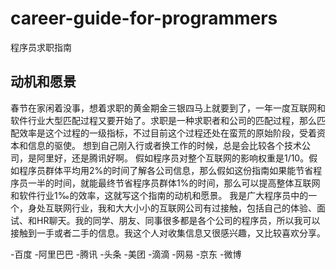 # career-guide-for-programmers
程序员求职指南

## 动机和愿景  
春节在家闲着没事，想着求职的黄金期金三银四马上就要到了，一年一度互联网和软件行业大型匹配过程又要开始了。求职是一种求职者和公司的匹配过程，那么匹配效率是这个过程的一级指标，不过目前这个过程还处在蛮荒的原始阶段，受着资本和信息的驱使。
想到自己刚入行或者换工作的时候，总是会比较各个技术公司，是阿里好，还是腾讯好啊。
假如程序员对整个互联网的影响权重是1/10。假如程序员群体平均用2%的时间了解各公司信息，那么假如这份指南如果能节省程序员一半的时间，就能最终节省程序员群体1%的时间，那么可以提高整体互联网和软件行业1‰的效率，这就写这个指南的动机和愿景。
我是广大程序员中的一个，身处互联网行业，我和大大小小的互联网公司有过接触，包括自己的体验、面试、和HR聊天。我的同学、朋友、同事很多都是各个公司的程序员，所以我可以接触到一手或者二手的信息。我这个人对收集信息又很感兴趣，又比较喜欢分享。

-百度
-阿里巴巴 
-腾讯 
-头条 
-美团 
-滴滴 
-网易 
-京东 
-微博 


